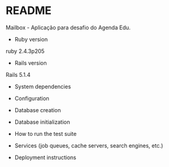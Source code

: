 # README

Mailbox - Aplicação para desafio do Agenda Edu.

* Ruby version

ruby 2.4.3p205

* Rails version

Rails 5.1.4

* System dependencies

* Configuration

* Database creation

* Database initialization

* How to run the test suite

* Services (job queues, cache servers, search engines, etc.)

* Deployment instructions

